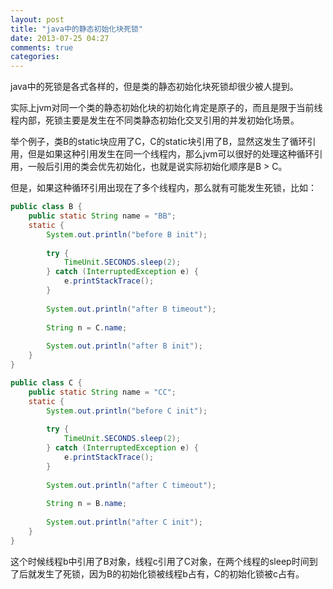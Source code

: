 ```yaml
---
layout: post
title: "java中的静态初始化块死锁"
date: 2013-07-25 04:27
comments: true
categories: 
---
```


java中的死锁是各式各样的，但是类的静态初始化块死锁却很少被人提到。

实际上jvm对同一个类的静态初始化块的初始化肯定是原子的，而且是限于当前线程内部，死锁主要是发生在不同类静态初始化交叉引用的并发初始化场景。

举个例子，类B的static块应用了C，C的static块引用了B，显然这发生了循环引用，但是如果这种引用发生在同一个线程内，那么jvm可以很好的处理这种循环引用，一般后引用的类会优先初始化，也就是说实际初始化顺序是B > C。

但是，如果这种循环引用出现在了多个线程内，那么就有可能发生死锁，比如：

``` java
public class B {
	public static String name = "BB";
	static {
		System.out.println("before B init");
		
		try {
			TimeUnit.SECONDS.sleep(2);
		} catch (InterruptedException e) {
			e.printStackTrace();
		}
		
		System.out.println("after B timeout");
		
		String n = C.name;
		
		System.out.println("after B init");
	}
}
```

``` java
public class C {
	public static String name = "CC";
	static {
		System.out.println("before C init");
		
		try {
			TimeUnit.SECONDS.sleep(2);
		} catch (InterruptedException e) {
			e.printStackTrace();
		}
		
		System.out.println("after C timeout");
		
		String n = B.name;
		
		System.out.println("after C init");
	}
}
```

这个时候线程b中引用了B对象，线程c引用了C对象，在两个线程的sleep时间到了后就发生了死锁，因为B的初始化锁被线程b占有，C的初始化锁被c占有。

